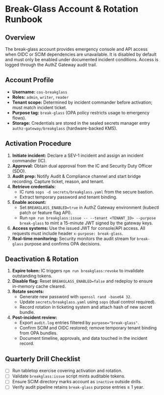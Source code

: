 # Break-Glass Account & Rotation Runbook

## Overview
The break-glass account provides emergency console and API access when OIDC or SCIM dependencies are unavailable. It is disabled by default and must only be enabled under documented incident conditions. Access is logged through the AuthZ Gateway audit trail.

## Account Profile
- **Username:** `cos-breakglass`
- **Roles:** `admin`, `writer`, `reader`
- **Tenant scope:** Determined by incident commander before activation; must match incident ticket.
- **Purpose tag:** `break-glass` (OPA policy restricts usage to emergency flows).
- **Storage:** Credentials are stored in the sealed secrets manager entry `authz-gateway/breakglass` (hardware-backed KMS).

## Activation Procedure
1. **Initiate incident:** Declare a SEV-1 incident and assign an incident commander (IC).
2. **Approval:** Obtain dual approval from the IC and Security Duty Officer (SDO).
3. **Audit prep:** Notify Audit & Compliance channel and start bridge recording. Capture ticket, reason, and tenant.
4. **Retrieve credentials:**
   - IC runs `sops -d secrets/breakglass.yaml` from the secure bastion.
   - Extract temporary password and tenant binding.
5. **Enable account:**
   - Set `BREAKGLASS_ENABLED=true` in AuthZ Gateway environment (kubectl patch or feature flag API).
   - Run `npm run breakglass:issue -- --tenant <TENANT_ID> --purpose break-glass` to mint a 15-minute JWT signed by the gateway keys.
6. **Access systems:** Use the issued JWT for console/API access. All requests must include header `x-purpose: break-glass`.
7. **Real-time monitoring:** Security monitors the audit stream for `break-glass` purpose and confirms OPA decisions.

## Deactivation & Rotation
1. **Expire token:** IC triggers `npm run breakglass:revoke` to invalidate outstanding tokens.
2. **Disable flag:** Reset `BREAKGLASS_ENABLED=false` and redeploy to ensure in-memory cache cleared.
3. **Rotate secrets:**
   - Generate new password with `openssl rand -base64 32`.
   - Update `secrets/breakglass.yaml` using `sops` (dual control required).
   - Record rotation in ticketing system and attach hash of new secret bundle.
4. **Post-incident review:**
   - Export `audit.log` entries filtered by `purpose="break-glass"`.
   - Confirm SCIM and OIDC restored; remove temporary tenant binding from OPA bundles.
   - Document timeline, approvals, and data touched in the incident record.

## Quarterly Drill Checklist
- [ ] Run tabletop exercise covering activation and rotation.
- [ ] Validate `breakglass:issue` script mints auditable tokens.
- [ ] Ensure SCIM directory marks account as `inactive` outside drills.
- [ ] Verify audit pipeline retains `break-glass` purpose entries ≥ 1 year.
